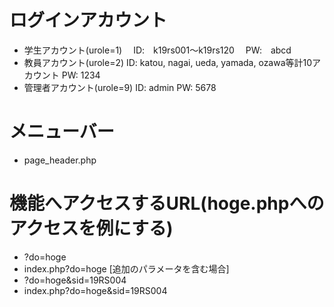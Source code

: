 # ログインアカウント
- 学生アカウント(urole=1)
　ID:　k19rs001～k19rs120
　PW:　abcd
- 教員アカウント(urole=2)
  ID: katou, nagai, ueda, yamada, ozawa等計10アカウント
  PW: 1234
- 管理者アカウント(urole=9)
  ID: admin
  PW: 5678

# メニューバー
- page_header.php

# 機能へアクセスするURL(hoge.phpへのアクセスを例にする)
- ?do=hoge
- index.php?do=hoge
[追加のパラメータを含む場合]
- ?do=hoge&sid=19RS004
- index.php?do=hoge&sid=19RS004